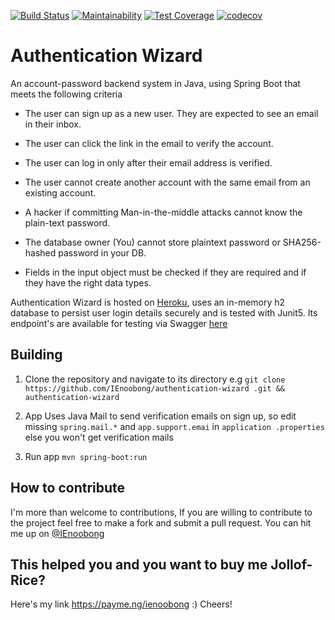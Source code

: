 [![Build Status](https://travis-ci.org/IEnoobong/authentication-wizard.svg?branch=master)](https://travis-ci.org/IEnoobong/authentication-wizard)
[![Maintainability](https://api.codeclimate.com/v1/badges/7468d0f832a62a9f41c1/maintainability)](https://codeclimate.com/github/IEnoobong/authentication-wizard/maintainability)
[![Test Coverage](https://api.codeclimate.com/v1/badges/7468d0f832a62a9f41c1/test_coverage)](https://codeclimate.com/github/IEnoobong/authentication-wizard/test_coverage)
[![codecov](https://codecov.io/gh/IEnoobong/authentication-wizard/branch/master/graph/badge.svg)](https://codecov.io/gh/IEnoobong/authentication-wizard) 
# Authentication Wizard
An account-password backend system in Java, using Spring Boot that meets the following criteria

- The user can sign up as a new user. They are expected to see an email in their inbox. 

- The user can click the link in the email to verify the account.

- The user can log in only after their email address is verified.

- The user cannot create another account with the same email from an existing account.

- A hacker if committing Man-in-the-middle attacks cannot know the plain-text password.

- The database owner (You) cannot store plaintext password or SHA256-hashed password in your DB.

- Fields in the input object must be checked if they are required and if they have the right data types.

Authentication Wizard is hosted on [Heroku](https://authentication-wizard.herokuapp.com/), uses an in-memory h2 
database to persist user login details securely and is tested with Junit5. Its endpoint's are available for testing 
via Swagger [here](https://authentication-wizard.herokuapp.com/swagger-ui.html) 

## Building 
1. Clone the repository and navigate to its directory e.g `git clone https://github.com/IEnoobong/authentication-wizard
.git && authentication-wizard`

2. App Uses Java Mail to send verification emails on sign up, so edit missing `spring.mail.*` and `app.support.emai` in `application
.properties` else you won't get verification mails

3. Run app `mvn spring-boot:run`

## How to contribute
I'm more than welcome to contributions, If you are willing to contribute to the project feel free to make a fork and submit 
a pull request. You can hit me up on [@IEnoobong](https://twitter.com/IEnoobong)
 
## This helped you and you want to buy me Jollof-Rice?
Here's my link https://payme.ng/ienoobong :) Cheers!